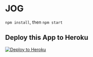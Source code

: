 # JOG

`npm install`, then `npm start`

## Deploy this App to Heroku

[![Deploy to Heroku](https://www.herokucdn.com/deploy/button.png)](https://heroku.com/deploy)